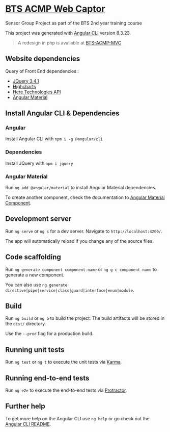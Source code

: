 # [BTS ACMP Web Captor](http://92.222.109.216/)
Sensor Group Project as part of the BTS 2nd year training course

This project was generated with [Angular CLI](https://github.com/angular/angular-cli) version 8.3.23.

> A redesign in php is available at [BTS-ACMP-MVC](https://github.com/Tracks12/BTS-ACMP-MVC)

## Website dependencies

Query of Front End dependencies :

* [JQuery 3.4.1](https://api.jquery.com/)
* [Highcharts](https://www.highcharts.com/docs/index)
* [Here Technologies API](https://developer.here.com/documentation/maps/dev_guide/index.html)
* [Angular Material](https://material.angular.io/)

## Install Angular CLI & Dependencies

### Angular

Install Angular CLI with `npm i -g @angular/cli`

### Dependencies

Install JQuery with `npm i jquery`

### Angular Material

Run `ng add @angular/material` to install Angular Material dependencies.

To create another component, check the documentation to [Angular Material Component](https://material.angular.io/components/categories).

## Development server

Run `ng serve` or `ng s` for a dev server. Navigate to `http://localhost:4200/`.

The app will automatically reload if you change any of the source files.

## Code scaffolding

Run `ng generate component component-name` or `ng g c component-name` to generate a new component.

You can also use `ng generate directive|pipe|service|class|guard|interface|enum|module`.

## Build

Run `ng build` or `ng b` to build the project. The build artifacts will be stored in the `dist/` directory.

Use the `--prod` flag for a production build.

## Running unit tests

Run `ng test` or `ng t` to execute the unit tests via [Karma](https://karma-runner.github.io).

## Running end-to-end tests

Run `ng e2e` to execute the end-to-end tests via [Protractor](http://www.protractortest.org/).

## Further help

To get more help on the Angular CLI use `ng help` or go check out the [Angular CLI README](https://github.com/angular/angular-cli/blob/master/README.md).
